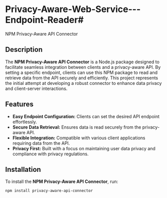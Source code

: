 # Privacy-Aware-Web-Service---Endpoint-Reader# 

NPM Privacy-Aware API Connector

## Description

The **NPM Privacy-Aware API Connector** is a Node.js package designed to facilitate seamless integration between clients and a privacy-aware API. By setting a specific endpoint, clients can use this NPM package to read and retrieve data from the API securely and efficiently. This project represents the initial attempt at developing a robust connector to enhance data privacy and client-server interactions.

## Features

- **Easy Endpoint Configuration:** Clients can set the desired API endpoint effortlessly.
- **Secure Data Retrieval:** Ensures data is read securely from the privacy-aware API.
- **Flexible Integration:** Compatible with various client applications requiring data from the API.
- **Privacy First:** Built with a focus on maintaining user data privacy and compliance with privacy regulations.

## Installation

To install the **NPM Privacy-Aware API Connector**, run:

```sh
npm install privacy-aware-api-connector
